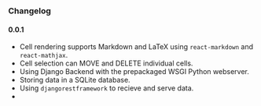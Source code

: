 
### Changelog

#### 0.0.1
* Cell rendering supports Markdown and LaTeX using `react-markdown` and `react-mathjax`.
* Cell selection can MOVE and DELETE individual cells.
* Using Django Backend with the prepackaged WSGI Python webserver.
* Storing data in a SQLite database.
* Using `djangorestframework` to recieve and serve data.
* 
